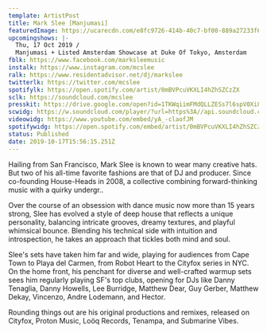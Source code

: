 ```yaml
---
template: ArtistPost
title: Mark Slee [Manjumasi]
featuredImage: https://ucarecdn.com/e8fc9726-414b-40c7-bf00-889a27233f65/-/crop/1084x389/81,0/-/preview/
upcomingshows: |-
  Thu, 17 Oct 2019 /
  Manjumasi + Listed Amsterdam Showcase at Duke Of Tokyo, Amsterdam
fblk: https://www.facebook.com/marksleemusic
instalk: https://www.instagram.com/mcslee
ralk: https://www.residentadvisor.net/dj/markslee
twitterlk: https://twitter.com/mcslee
spotifylk: https://open.spotify.com/artist/0mBVPcuVKXLI4hZhSZCzZX
sclk: https://soundcloud.com/mcslee
presskit: https://drive.google.com/open?id=1TKWqiimFMdQLLZESs7l6spV0Xi8tYlPB
scwidg: https://w.soundcloud.com/player/?url=https%3A//api.soundcloud.com/tracks/692168764&color=%23ff5500&auto_play=false&hide_related=false&show_comments=true&show_user=true&show_reposts=false&show_teaser=true&visual=true
videowidg: https://www.youtube.com/embed/yA_-claofJM
spotifywidg: https://open.spotify.com/embed/artist/0mBVPcuVKXLI4hZhSZCzZX
status: Published
date: 2019-10-17T15:56:15.251Z
---
```

Hailing from San Francisco, Mark Slee is known to wear many creative hats. But two of his all-time favorite fashions are that of DJ and producer. Since co-founding House-Heads in 2008, a collective combining forward-thinking music with a quirky undergr..



Over the course of an obsession with dance music now more than 15 years strong, Slee has evolved a style of deep house that reflects a unique personality, balancing intricate grooves, dreamy textures, and playful whimsical bounce. Blending his technical side with intuition and introspection, he takes an approach that tickles both mind and soul.



Slee's sets have taken him far and wide, playing for audiences from Cape Town to Playa del Carmen, from Robot Heart to the Cityfox series in NYC. On the home front, his penchant for diverse and well-crafted warmup sets sees him regularly playing SF's top clubs, opening for DJs like Danny Tenaglia, Danny Howells, Lee Burridge, Matthew Dear, Guy Gerber, Matthew Dekay, Vincenzo, Andre Lodemann, and Hector.



Rounding things out are his original productions and remixes, released on Cityfox, Proton Music, Loöq Records, Tenampa, and Submarine Vibes.
